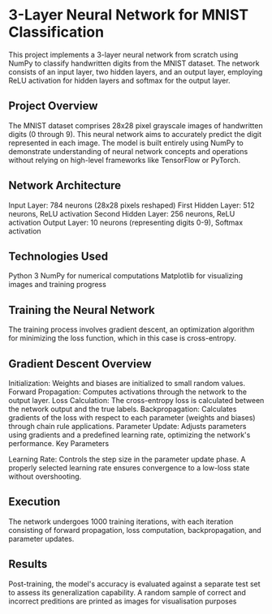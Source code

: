 # 3-Layer Neural Network for MNIST Classification

This project implements a 3-layer neural network from scratch using NumPy to classify handwritten digits from the MNIST dataset. The network consists of an input layer, two hidden layers, and an output layer, employing ReLU activation for hidden layers and softmax for the output layer.

## Project Overview

The MNIST dataset comprises 28x28 pixel grayscale images of handwritten digits (0 through 9). This neural network aims to accurately predict the digit represented in each image. The model is built entirely using NumPy to demonstrate understanding of neural network concepts and operations without relying on high-level frameworks like TensorFlow or PyTorch.

## Network Architecture
Input Layer: 784 neurons (28x28 pixels reshaped)
First Hidden Layer: 512 neurons, ReLU activation
Second Hidden Layer: 256 neurons, ReLU activation
Output Layer: 10 neurons (representing digits 0-9), Softmax activation
## Technologies Used
Python 3
NumPy for numerical computations
Matplotlib for visualizing images and training progress

## Training the Neural Network
The training process involves gradient descent, an optimization algorithm for minimizing the loss function, which in this case is cross-entropy.

## Gradient Descent Overview

Initialization: Weights and biases are initialized to small random values.
Forward Propagation: Computes activations through the network to the output layer.
Loss Calculation: The cross-entropy loss is calculated between the network output and the true labels.
Backpropagation: Calculates gradients of the loss with respect to each parameter (weights and biases) through chain rule applications.
Parameter Update: Adjusts parameters using gradients and a predefined learning rate, optimizing the network's performance.
Key Parameters

Learning Rate: Controls the step size in the parameter update phase. A properly selected learning rate ensures convergence to a low-loss state without overshooting.
## Execution
The network undergoes 1000 training iterations, with each iteration consisting of forward propagation, loss computation, backpropagation, and parameter updates.

## Results
Post-training, the model's accuracy is evaluated against a separate test set to assess its generalization capability.
A random sample of correct and incorrect preditions are printed as images for visualisation purposes
